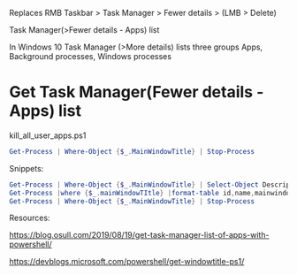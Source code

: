 Replaces RMB Taskbar > Task Manager > Fewer details > (LMB > Delete)

Task Manager(>Fewer details - Apps) list

In Windows 10 Task Manager (>More details) lists three groups Apps, Background processes, Windows processes

# Get Task Manager(Fewer details - Apps) list

kill_all_user_apps.ps1
```powershell
Get-Process | Where-Object {$_.MainWindowTitle} | Stop-Process
```

Snippets:
```powershell
Get-Process | Where-Object {$_.MainWindowTitle} | Select-Object Description
Get-Process |where {$_.mainWindowTItle} |format-table id,name,mainwindowtitle –AutoSize
Get-Process | Where-Object {$_.MainWindowTitle} | Stop-Process
```

Resources:

https://blog.osull.com/2019/08/19/get-task-manager-list-of-apps-with-powershell/

https://devblogs.microsoft.com/powershell/get-windowtitle-ps1/
